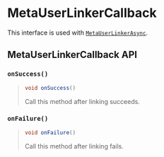 # MetaUserLinkerCallback

This interface is used with [`MetaUserLinkerAsync`](metauserlinkerasync.md#link).

## MetaUserLinkerCallback API

### `onSuccess()`

> ```java
> void onSuccess()
> ```
>
> Call this method after linking succeeds.

### `onFailure()`

> ```java
> void onFailure()
> ```
>
> Call this method after linking fails.
